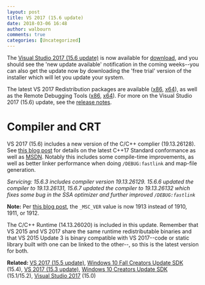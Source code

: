 ```yaml
---
layout: post
title: VS 2017 (15.6 update)
date: 2018-03-06 16:48
author: walbourn
comments: true
categories: [Uncategorized]
---
```

The <a href="https://blogs.msdn.microsoft.com/visualstudio/2018/03/06/visual-studio-2017-version-15-6-visual-studio-for-mac-version-7-4-released/">Visual Studio 2017 (15.6 update)</a> is now available for <a href="https://www.visualstudio.com/downloads/">download</a>, and you should see the 'new update available' notification in the coming weeks--you can also get the update now by downloading the 'free trial' version of the installer which will let you update your system.

The latest VS 2017 Redistribution packages are available (<a href="https://aka.ms/vs/15/release/VC_redist.x86.exe">x86</a>, <a href="https://aka.ms/vs/15/release/VC_redist.x64.exe">x64</a>), as well as the Remote Debugging Tools (<a href="https://aka.ms/vs/15/release/RemoteTools.x86ret.enu.exe">x86</a>, <a href="https://aka.ms/vs/15/release/RemoteTools.amd64ret.enu.exe">x64</a>). For more on the Visual Studio 2017 (15.6) update, see the <a href="https://www.visualstudio.com/en-us/news/releasenotes/vs2017-relnotes">release notes</a>.
<h1>Compiler and CRT</h1>
VS 2017 (15.6) includes a new version of the C/C++ complier (19.13.26128). See <a href="https://blogs.msdn.microsoft.com/vcblog/2017/12/19/c17-progress-in-vs-2017-15-5-and-15-6/">this blog post</a> for details on the latest C++17 Standard conformance as well as <a href="https://docs.microsoft.com/en-us/visualstudio/releasenotes/vs2017-relnotes#visual-c-improvements">MSDN</a>. Notably this includes some compile-time improvements, as well as better linker performance when doing <code>/DEBUG:fastlink</code> and map-file generation.

<em>Servicing: 15.6.3 includes compiler version 19.13.26129. 15.6.6 updated the compiler to 19.13.26131, 15.6.7 updated the compiler to 19.13.26132 which fixes some bug in the SSA optimizer and further improved <code>/DEBUG:fastlink</code></em>

<b>Note:</b> Per <a href="https://blogs.msdn.microsoft.com/vcblog/2016/10/05/visual-c-compiler-version/">this blog post</a>, the <code>_MSC_VER</code> value is now 1913 instead of 1910, 1911, or 1912.

The C/C++ Runtime (14.13.26020) is included in this update. Remember that VS 2015 and VS 2017 share the same runtime redistributable binaries and that VS 2015 Update 3 is binary compatible with VS 2017--code or static library built with one can be linked to the other--, so this is the latest version for both.

<b>Related: </b><a href="https://blogs.msdn.microsoft.com/chuckw/2017/12/05/vs-2017-15-5-update/">VS 2017 (15.5 update)</a>, <a href="https://blogs.msdn.microsoft.com/chuckw/2017/10/11/windows-10-fall-creators-update-sdk/">Windows 10 Fall Creators Update SDK</a> (15.4), <a href="https://blogs.msdn.microsoft.com/chuckw/2017/08/14/visual-studio-2017-15-3-update/">VS 2017 (15.3 update)</a>, <a href="https://blogs.msdn.microsoft.com/chuckw/2017/04/06/windows-10-creators-update-sdk/">Windows 10 Creators Update SDK</a> (15.1/15.2), <a href="https://blogs.msdn.microsoft.com/chuckw/2017/03/07/visual-studio-2017/">Visual Studio 2017</a> (15.0)
